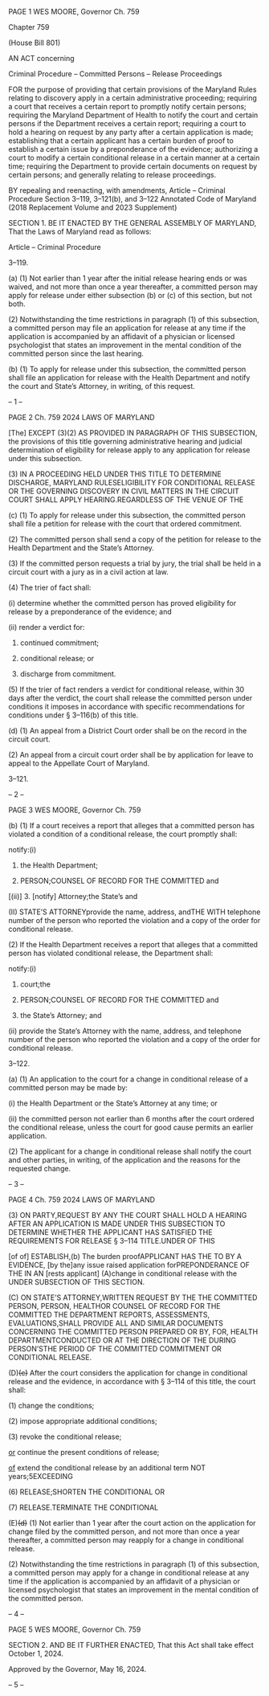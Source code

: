 PAGE 1
WES MOORE, Governor Ch. 759

Chapter 759

(House Bill 801)

AN ACT concerning

Criminal Procedure – Committed Persons – Release Proceedings

FOR the purpose of providing that certain provisions of the Maryland Rules relating to
discovery apply in a certain administrative proceeding; requiring a court that
receives a certain report to promptly notify certain persons; requiring the Maryland
Department of Health to notify the court and certain persons if the Department
receives a certain report; requiring a court to hold a hearing on request by any party
after a certain application is made; establishing that a certain applicant has a certain
burden of proof to establish a certain issue by a preponderance of the evidence;
authorizing a court to modify a certain conditional release in a certain manner at a
certain time; requiring the Department to provide certain documents on request by
certain persons; and generally relating to release proceedings.

BY repealing and reenacting, with amendments,
Article – Criminal Procedure
Section 3–119, 3–121(b), and 3–122
Annotated Code of Maryland
(2018 Replacement Volume and 2023 Supplement)

SECTION 1. BE IT ENACTED BY THE GENERAL ASSEMBLY OF MARYLAND,
That the Laws of Maryland read as follows:

Article – Criminal Procedure

3–119.

(a) (1) Not earlier than 1 year after the initial release hearing ends or was
waived, and not more than once a year thereafter, a committed person may apply for release
under either subsection (b) or (c) of this section, but not both.

(2) Notwithstanding the time restrictions in paragraph (1) of this
subsection, a committed person may file an application for release at any time if the
application is accompanied by an affidavit of a physician or licensed psychologist that states
an improvement in the mental condition of the committed person since the last hearing.

(b) (1) To apply for release under this subsection, the committed person shall
file an application for release with the Health Department and notify the court and State’s
Attorney, in writing, of this request.

– 1 –

PAGE 2
Ch. 759 2024 LAWS OF MARYLAND

[The] EXCEPT (3)(2) AS PROVIDED IN PARAGRAPH OF THIS
SUBSECTION, the provisions of this title governing administrative hearing and judicial
determination of eligibility for release apply to any application for release under this
subsection.

(3) IN A PROCEEDING HELD UNDER THIS TITLE TO DETERMINE
DISCHARGE, MARYLAND RULESELIGIBILITY FOR CONDITIONAL RELEASE OR THE
GOVERNING DISCOVERY IN CIVIL MATTERS IN THE CIRCUIT COURT SHALL APPLY
HEARING.REGARDLESS OF THE VENUE OF THE

(c) (1) To apply for release under this subsection, the committed person shall
file a petition for release with the court that ordered commitment.

(2) The committed person shall send a copy of the petition for release to the
Health Department and the State’s Attorney.

(3) If the committed person requests a trial by jury, the trial shall be held
in a circuit court with a jury as in a civil action at law.

(4) The trier of fact shall:

(i) determine whether the committed person has proved eligibility
for release by a preponderance of the evidence; and

(ii) render a verdict for:

1. continued commitment;

2. conditional release; or

3. discharge from commitment.

(5) If the trier of fact renders a verdict for conditional release, within 30
days after the verdict, the court shall release the committed person under conditions it
imposes in accordance with specific recommendations for conditions under § 3–116(b) of
this title.

(d) (1) An appeal from a District Court order shall be on the record in the
circuit court.

(2) An appeal from a circuit court order shall be by application for leave to
appeal to the Appellate Court of Maryland.

3–121.

– 2 –

PAGE 3
WES MOORE, Governor Ch. 759

(b) (1) If a court receives a report that alleges that a committed person has
violated a condition of a conditional release, the court promptly shall:

notify:(i)

1. the Health Department;

2. PERSON;COUNSEL OF RECORD FOR THE COMMITTED
and

[(ii)] 3. [notify] Attorney;the State’s and

(II) STATE’S ATTORNEYprovide the name, address, andTHE WITH
telephone number of the person who reported the violation and a copy of the order for
conditional release.

(2) If the Health Department receives a report that alleges that a
committed person has violated conditional release, the Department shall:

notify:(i)

1. court;the

2. PERSON;COUNSEL OF RECORD FOR THE COMMITTED
and

3. the State’s Attorney; and

(ii) provide the State’s Attorney with the name, address, and
telephone number of the person who reported the violation and a copy of the order for
conditional release.

3–122.

(a) (1) An application to the court for a change in conditional release of a
committed person may be made by:

(i) the Health Department or the State’s Attorney at any time; or

(ii) the committed person not earlier than 6 months after the court
ordered the conditional release, unless the court for good cause permits an earlier
application.

(2) The applicant for a change in conditional release shall notify the court
and other parties, in writing, of the application and the reasons for the requested change.

– 3 –

PAGE 4
Ch. 759 2024 LAWS OF MARYLAND

(3) ON PARTY,REQUEST BY ANY THE COURT SHALL HOLD A HEARING
AFTER AN APPLICATION IS MADE UNDER THIS SUBSECTION TO DETERMINE
WHETHER THE APPLICANT HAS SATISFIED THE REQUIREMENTS FOR RELEASE
§ 3–114 TITLE.UNDER OF THIS

[of of] ESTABLISH,(b) The burden proofAPPLICANT HAS THE TO BY A
EVIDENCE, [by the]any issue raised application forPREPONDERANCE OF THE IN AN
[rests applicant] (A)change in conditional release with the UNDER SUBSECTION OF THIS
SECTION.

(C) ON STATE’S ATTORNEY,WRITTEN REQUEST BY THE THE COMMITTED
PERSON, PERSON, HEALTHOR COUNSEL OF RECORD FOR THE COMMITTED THE
DEPARTMENT REPORTS, ASSESSMENTS, EVALUATIONS,SHALL PROVIDE ALL AND
SIMILAR DOCUMENTS CONCERNING THE COMMITTED PERSON PREPARED OR
BY, FOR, HEALTH DEPARTMENTCONDUCTED OR AT THE DIRECTION OF THE DURING
PERSON’STHE PERIOD OF THE COMMITTED COMMITMENT OR CONDITIONAL
RELEASE.

(D)~~(c)~~ After the court considers the application for change in conditional
release and the evidence, in accordance with § 3–114 of this title, the court shall:

(1) change the conditions;

(2) impose appropriate additional conditions;

(3) revoke the conditional release;

[or](4) continue the present conditions of release;

[of](5) extend the conditional release by an additional term NOT
years;5EXCEEDING

(6) RELEASE;SHORTEN THE CONDITIONAL OR

(7) RELEASE.TERMINATE THE CONDITIONAL

(E)~~(d)~~ (1) Not earlier than 1 year after the court action on the application
for change filed by the committed person, and not more than once a year thereafter, a
committed person may reapply for a change in conditional release.

(2) Notwithstanding the time restrictions in paragraph (1) of this
subsection, a committed person may apply for a change in conditional release at any time
if the application is accompanied by an affidavit of a physician or licensed psychologist that
states an improvement in the mental condition of the committed person.

– 4 –

PAGE 5
WES MOORE, Governor Ch. 759

SECTION 2. AND BE IT FURTHER ENACTED, That this Act shall take effect
October 1, 2024.

Approved by the Governor, May 16, 2024.

– 5 –